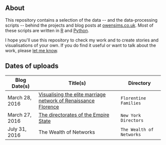 ## About

This repository contains a selection of the data -- and the data-processing scripts -- behind the projects and blog posts at [owensims.co.uk](http://www.owensims.co.uk). Most of these scripts are written in [R](https://www.r-project.org/) and [Python](https://www.python.org/).

I hope you'll use this repository to check my work and to create stories and visualisations of your own. If you do find it useful or want to talk about the work, please [let me know](mailto:sims.owen@gmail.com).

## Dates of uploads

Blog Date(s) | Title(s) | Directory
---|---------|-------------
March 28, 2016 | [Visualising the elite marriage network of Renaissance Florence](http://www.owensims.co.uk/wordpress/uncategorized/visualising-the-elite-marriage-network-of-renaissance-florence/) | `Florentine Families`
March 27, 2016 | [The directorates of the Empire State](http://www.owensims.co.uk/wordpress/uncategorized/visualising-the-elite-marriage-network-of-renaissance-florence/) | `New York Directors`
July 31, 2016 | The Wealth of Networks | `The Wealth of Networks`